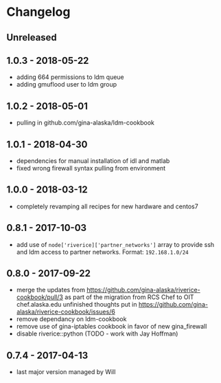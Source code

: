 # Changelog

## Unreleased

## 1.0.3 - 2018-05-22
- adding 664 permissions to ldm queue
- adding gmuflood user to ldm group

## 1.0.2 - 2018-05-01
- pulling in github.com/gina-alaska/ldm-cookbook

## 1.0.1 - 2018-04-30
- dependencies for manual installation of idl and matlab
- fixed wrong firewall syntax pulling from environment

## 1.0.0 - 2018-03-12
- completely revamping all recipes for new hardware and centos7

## 0.8.1 - 2017-10-03
- add use of `node['riverice]['partner_networks']` array to provide ssh and ldm 
  access to partner networks.  Format: `192.168.1.0/24`

## 0.8.0 - 2017-09-22
- merge the updates from https://github.com/gina-alaska/riverice-cookbook/pull/3
  as part of the migration from RCS Chef to OIT chef.alaska.edu 
  unfinished thoughts put in https://github.com/gina-alaska/riverice-cookbook/issues/6
- remove dependancy on ldm-cookbook
- remove use of gina-iptables cookbook in favor of new gina\_firewall
- disable riverice::python (TODO - work with Jay Hoffman)

## 0.7.4 - 2017-04-13
- last major version managed by Will
